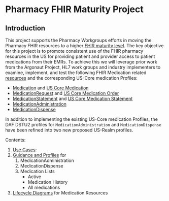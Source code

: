 # Pharmacy FHIR Maturity Project

## Introduction
This project supports the Pharmacy Workgroups efforts in moving the Pharmacy FHIR resources to a higher [FHIR maturity level]().  The key objective for this project is to promote consistent use of the FHIR pharmacy resources in the US for providing patient and provider access to patient medications from their EMRs.  To achieve this we will leverage prior work from the Argonaut Project, HL7 work groups and industry implementers to examine, implement, and test the following FHIR Medication related [resources](http://build.fhir.org/overview-clinical.html#2.4.1) and the corresponding US-Core medication Profiles:

- [Medication](http://build.fhir.org/medication.html) and [US Core Medication](http://ig.fhir.me/Healthedata1/US-Core/StructureDefinition-us-core-medication.html)
- [MedicationRequest](http://build.fhir.org/medicationrequest.html) and [US Core Medication Order](http://ig.fhir.me/Healthedata1/US-Core/StructureDefinition-us-core-medicationrequest.html)
- [MedicationStatement](http://build.fhir.org/medicationstatement.html) and [US Core Medication Statement](http://ig.fhir.me/Healthedata1/US-Core/StructureDefinition-us-core-medicationstatement.html)
- [MedicationAdministration](http://build.fhir.org/medicationadministration.html)
- [MedicationDispense](http://build.fhir.org/medicationdispense.html)

In addition to implementing the existing US-Core medication Profiles, the DAF DSTU2 profiles for `MedicationAdministration` and `MedicationDispense` have been refined into two new proposed US-Realm profiles.

Contents:

1. [Use Cases](Use-Cases.html):
1. [Guidance and Profiles](Guidance-and-Profiles.html) for
   1. MedicationAdministration
   1. MedicationDispense
   1. Medication Lists
      - Active
      - Medication History
      - All medications
1. [Lifecycle Diagrams](Lifecycle-Diagrams.html) for Medication Resources
